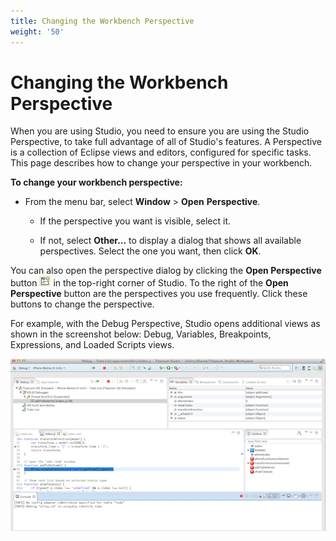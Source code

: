 ```yaml
---
title: Changing the Workbench Perspective
weight: '50'
---
```


# Changing the Workbench Perspective

When you are using Studio, you need to ensure you are using the Studio Perspective, to take full advantage of all of Studio's features. A Perspective is a collection of Eclipse views and editors, configured for specific tasks. This page describes how to change your perspective in your workbench.

**To change your workbench perspective:**

* From the menu bar, select **Window** > **Open** **Perspective**.

    * If the perspective you want is visible, select it.

    * If not, select **Other...** to display a dialog that shows all available perspectives. Select the one you want, then click **OK**.

You can also open the perspective dialog by clicking the **Open Perspective** button ![IconPerspective](./IconPerspective.png) in the top-right corner of Studio. To the right of the **Open Perspective** button are the perspectives you use frequently. Click these buttons to change the perspective.

For example, with the Debug Perspective, Studio opens additional views as shown in the screenshot below: Debug, Variables, Breakpoints, Expressions, and Loaded Scripts views.

![DebugPerspective](./DebugPerspective.png)

